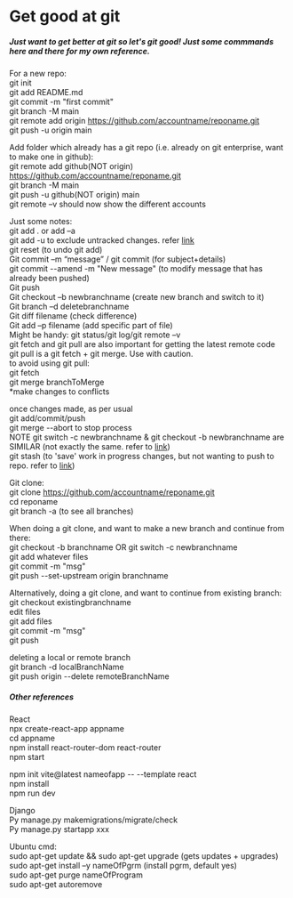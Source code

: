 # Get good at git
##### Just want to get better at git so let's git good! Just some commmands here and there for my own reference.

For a new repo:\
git init\
git add README.md\
git commit -m "first commit"\
git branch -M main\
git remote add origin https://github.com/accountname/reponame.git \
git push -u origin main

Add folder which already has a git repo (i.e. already on git enterprise, want to make one in github):\
git remote add github(NOT origin) https://github.com/accountname/reponame.git \
git branch -M main\
git push -u github(NOT origin) main\
git remote –v should now show the different accounts

Just some notes:\
git add . or add –a\
git add -u to exclude untracked changes. refer [link](https://stackoverflow.com/questions/572549/difference-between-git-add-a-and-git-add)\
git reset (to undo git add)\
Git commit –m “message” / git commit (for subject+details)\
git commit --amend -m "New message" (to modify message that has already been pushed)\
Git push\
Git checkout –b newbranchname (create new branch and switch to it)\
Git branch –d deletebranchname\
Git diff filename (check difference)\
Git add –p filename (add specific part of file)\
Might be handy: git status/git log/git remote –v\
git fetch and git pull are also important for getting the latest remote code\
git pull is a git fetch + git merge. Use with caution.\
to avoid using git pull:\
git fetch\
git merge branchToMerge\
*make changes to conflicts

once changes made, as per usual\
git add/commit/push\
git merge --abort to stop process\
NOTE git switch -c newbranchname & git checkout -b newbranchname are SIMILAR (not exactly the same. refer to [link](https://stackoverflow.com/questions/57265785/whats-the-difference-between-git-switch-and-git-checkout-branch))\
git stash (to 'save' work in progress changes, but not wanting to push to repo. refer to [link](https://git-scm.com/docs/git-stash))

Git clone:\
git clone https://github.com/accountname/reponame.git \
cd reponame\
git branch -a (to see all branches)

When doing a git clone, and want to make a new branch and continue from there:\
git checkout -b branchname OR git switch -c newbranchname\
git add whatever files\
git commit -m "msg"\
git push --set-upstream origin branchname

Alternatively, doing a git clone, and want to continue from existing branch:\
git checkout existingbranchname\
edit files\
git add files\
git commit -m "msg"\
git push

deleting a local or remote branch\
git branch -d localBranchName\
git push origin --delete remoteBranchName

##### Other references
React\
npx create-react-app appname\
cd appname\
npm install react-router-dom react-router\
npm start

npm init vite@latest nameofapp -- --template react\
npm install\
npm run dev

Django\
Py manage.py makemigrations/migrate/check\
Py manage.py startapp xxx

Ubuntu cmd:\
sudo apt-get update && sudo apt-get upgrade (gets updates + upgrades)\
sudo apt-get install –y nameOfPgrm (install pgrm, default yes)\
sudo apt-get purge nameOfProgram\
sudo apt-get autoremove



